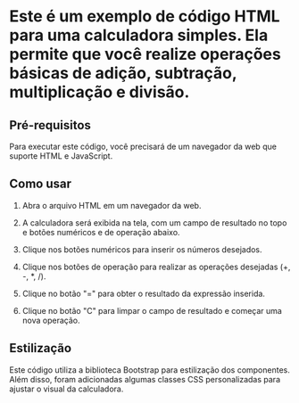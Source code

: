 # Este é um exemplo de código HTML para uma calculadora simples. Ela permite que você realize operações básicas de adição, subtração, multiplicação e divisão.

## Pré-requisitos
Para executar este código, você precisará de um navegador da web que suporte HTML e JavaScript.

## Como usar
1. Abra o arquivo HTML em um navegador da web.

2. A calculadora será exibida na tela, com um campo de resultado no topo e botões numéricos e de operação abaixo.

3. Clique nos botões numéricos para inserir os números desejados.

4. Clique nos botões de operação para realizar as operações desejadas (+, -, *, /).

5. Clique no botão "=" para obter o resultado da expressão inserida.

6. Clique no botão "C" para limpar o campo de resultado e começar uma nova operação.

## Estilização
Este código utiliza a biblioteca Bootstrap para estilização dos componentes. Além disso, foram adicionadas algumas classes CSS personalizadas para ajustar o visual da calculadora.
